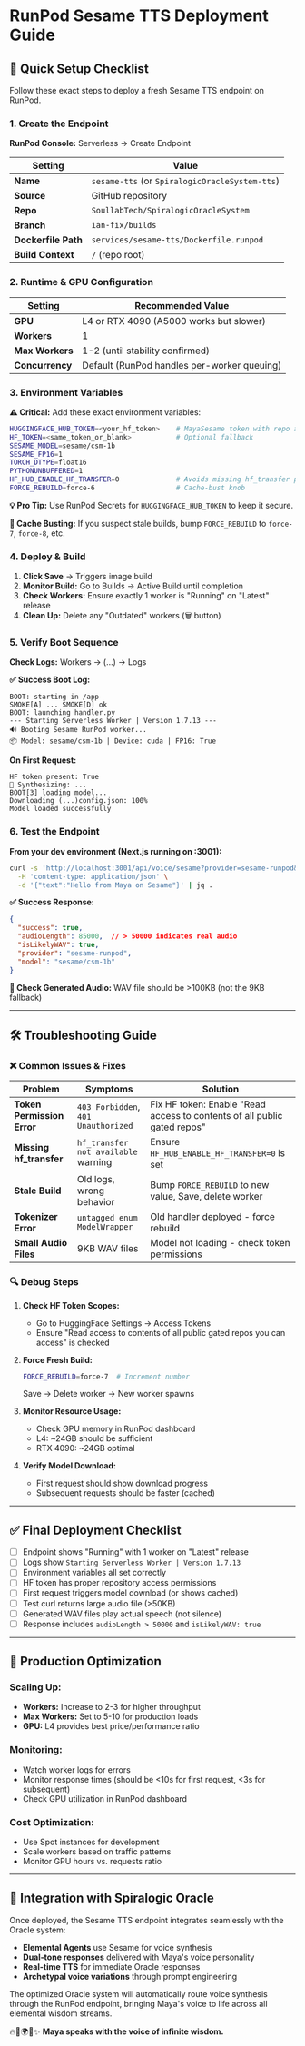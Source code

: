# RunPod Sesame TTS Deployment Guide

## 🚀 Quick Setup Checklist

Follow these exact steps to deploy a fresh Sesame TTS endpoint on RunPod.

### **1. Create the Endpoint**

**RunPod Console:** Serverless → Create Endpoint

| Setting | Value |
|---------|-------|
| **Name** | `sesame-tts` (or `SpiralogicOracleSystem-tts`) |
| **Source** | GitHub repository |
| **Repo** | `SoullabTech/SpiralogicOracleSystem` |
| **Branch** | `ian-fix/builds` |
| **Dockerfile Path** | `services/sesame-tts/Dockerfile.runpod` |
| **Build Context** | `/` (repo root) |

### **2. Runtime & GPU Configuration**

| Setting | Recommended Value |
|---------|-------------------|
| **GPU** | L4 or RTX 4090 (A5000 works but slower) |
| **Workers** | 1 |
| **Max Workers** | 1-2 (until stability confirmed) |
| **Concurrency** | Default (RunPod handles per-worker queuing) |

### **3. Environment Variables**

**⚠️ Critical:** Add these exact environment variables:

```bash
HUGGINGFACE_HUB_TOKEN=<your_hf_token>    # MayaSesame token with repo access
HF_TOKEN=<same_token_or_blank>           # Optional fallback
SESAME_MODEL=sesame/csm-1b
SESAME_FP16=1
TORCH_DTYPE=float16
PYTHONUNBUFFERED=1
HF_HUB_ENABLE_HF_TRANSFER=0              # Avoids missing hf_transfer package
FORCE_REBUILD=force-6                    # Cache-bust knob
```

**💡 Pro Tip:** Use RunPod Secrets for `HUGGINGFACE_HUB_TOKEN` to keep it secure.

**🔧 Cache Busting:** If you suspect stale builds, bump `FORCE_REBUILD` to `force-7`, `force-8`, etc.

### **4. Deploy & Build**

1. **Click Save** → Triggers image build
2. **Monitor Build:** Go to Builds → Active Build until completion
3. **Check Workers:** Ensure exactly 1 worker is "Running" on "Latest" release
4. **Clean Up:** Delete any "Outdated" workers (🗑️ button)

### **5. Verify Boot Sequence**

**Check Logs:** Workers → (...) → Logs

**✅ Success Boot Log:**
```
BOOT: starting in /app
SMOKE[A] ... SMOKE[D] ok  
BOOT: launching handler.py
--- Starting Serverless Worker | Version 1.7.13 ---
🔊 Booting Sesame RunPod worker...
📦 Model: sesame/csm-1b | Device: cuda | FP16: True
```

**On First Request:**
```
HF token present: True
🎤 Synthesizing: ...
BOOT[3] loading model...
Downloading (...)config.json: 100%
Model loaded successfully
```

### **6. Test the Endpoint**

**From your dev environment (Next.js running on :3001):**

```bash
curl -s 'http://localhost:3001/api/voice/sesame?provider=sesame-runpod&debug=1' \
  -H 'content-type: application/json' \
  -d '{"text":"Hello from Maya on Sesame"}' | jq .
```

**✅ Success Response:**
```json
{
  "success": true,
  "audioLength": 85000,  // > 50000 indicates real audio
  "isLikelyWAV": true,
  "provider": "sesame-runpod",
  "model": "sesame/csm-1b"
}
```

**📁 Check Generated Audio:** WAV file should be >100KB (not the 9KB fallback)

---

## 🛠️ Troubleshooting Guide

### **❌ Common Issues & Fixes**

| Problem | Symptoms | Solution |
|---------|----------|----------|
| **Token Permission Error** | `403 Forbidden`, `401 Unauthorized` | Fix HF token: Enable "Read access to contents of all public gated repos" |
| **Missing hf_transfer** | `hf_transfer not available` warning | Ensure `HF_HUB_ENABLE_HF_TRANSFER=0` is set |
| **Stale Build** | Old logs, wrong behavior | Bump `FORCE_REBUILD` to new value, Save, delete worker |
| **Tokenizer Error** | `untagged enum ModelWrapper` | Old handler deployed - force rebuild |
| **Small Audio Files** | 9KB WAV files | Model not loading - check token permissions |

### **🔍 Debug Steps**

1. **Check HF Token Scopes:**
   - Go to HuggingFace Settings → Access Tokens
   - Ensure "Read access to contents of all public gated repos you can access" is checked

2. **Force Fresh Build:**
   ```bash
   FORCE_REBUILD=force-7  # Increment number
   ```
   Save → Delete worker → New worker spawns

3. **Monitor Resource Usage:**
   - Check GPU memory in RunPod dashboard
   - L4: ~24GB should be sufficient
   - RTX 4090: ~24GB optimal

4. **Verify Model Download:**
   - First request should show download progress
   - Subsequent requests should be faster (cached)

---

## ✅ Final Deployment Checklist

- [ ] Endpoint shows "Running" with 1 worker on "Latest" release
- [ ] Logs show `Starting Serverless Worker | Version 1.7.13`
- [ ] Environment variables all set correctly
- [ ] HF token has proper repository access permissions
- [ ] First request triggers model download (or shows cached)
- [ ] Test curl returns large audio file (>50KB)
- [ ] Generated WAV files play actual speech (not silence)
- [ ] Response includes `audioLength > 50000` and `isLikelyWAV: true`

---

## 🌟 Production Optimization

### **Scaling Up:**
- **Workers:** Increase to 2-3 for higher throughput
- **Max Workers:** Set to 5-10 for production loads
- **GPU:** L4 provides best price/performance ratio

### **Monitoring:**
- Watch worker logs for errors
- Monitor response times (should be <10s for first request, <3s for subsequent)
- Check GPU utilization in RunPod dashboard

### **Cost Optimization:**
- Use Spot instances for development
- Scale workers based on traffic patterns
- Monitor GPU hours vs. requests ratio

---

## 🔗 Integration with Spiralogic Oracle

Once deployed, the Sesame TTS endpoint integrates seamlessly with the Oracle system:

- **Elemental Agents** use Sesame for voice synthesis
- **Dual-tone responses** delivered with Maya's voice personality
- **Real-time TTS** for immediate Oracle responses
- **Archetypal voice variations** through prompt engineering

The optimized Oracle system will automatically route voice synthesis through the RunPod endpoint, bringing Maya's voice to life across all elemental wisdom streams.

🔥🌊🌍💨✨ **Maya speaks with the voice of infinite wisdom.**